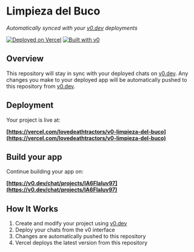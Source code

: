 # Limpieza del Buco

*Automatically synced with your [v0.dev](https://v0.dev) deployments*

[![Deployed on Vercel](https://img.shields.io/badge/Deployed%20on-Vercel-black?style=for-the-badge&logo=vercel)](https://vercel.com/lovedeathtractors/v0-limpieza-del-buco)
[![Built with v0](https://img.shields.io/badge/Built%20with-v0.dev-black?style=for-the-badge)](https://v0.dev/chat/projects/IA6FIaIuv97)

## Overview

This repository will stay in sync with your deployed chats on [v0.dev](https://v0.dev).
Any changes you make to your deployed app will be automatically pushed to this repository from [v0.dev](https://v0.dev).

## Deployment

Your project is live at:

**[https://vercel.com/lovedeathtractors/v0-limpieza-del-buco](https://vercel.com/lovedeathtractors/v0-limpieza-del-buco)**

## Build your app

Continue building your app on:

**[https://v0.dev/chat/projects/IA6FIaIuv97](https://v0.dev/chat/projects/IA6FIaIuv97)**

## How It Works

1. Create and modify your project using [v0.dev](https://v0.dev)
2. Deploy your chats from the v0 interface
3. Changes are automatically pushed to this repository
4. Vercel deploys the latest version from this repository
